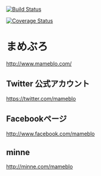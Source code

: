 [![Build Status](https://travis-ci.org/mamebro/mameblo.png?branch=master)](https://travis-ci.org/mamebro/mameblo)

[![Coverage Status](https://coveralls.io/repos/mamebro/mameblo/badge.png)](https://coveralls.io/r/mamebro/mameblo)

# まめぶろ
http://www.mameblo.com/

## Twitter 公式アカウント
https://twitter.com/mameblo

## Facebookページ
http://www.facebook.com/mameblo

## minne
http://minne.com/mameblo
